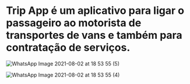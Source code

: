 # Trip App é um aplicativo para ligar o passageiro ao motorista de transportes de vans e também para contratação de serviços.


![WhatsApp Image 2021-08-02 at 18 53 55 (5)](https://user-images.githubusercontent.com/56030623/127929293-bf63ccc5-0055-4b25-a5fb-f4c7e51c127a.jpeg)

![WhatsApp Image 2021-08-02 at 18 53 55 (4)](https://user-images.githubusercontent.com/56030623/127929604-ab80b093-fd35-496e-a564-44ed57135bc4.jpeg)

